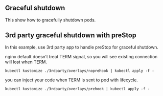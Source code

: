 ## Graceful shutdown

This show how to gracefully shutdown pods.

## 3rd party graceful shutdown with preStop

In this example, use 3rd party app to handle preStop for graceful shutdown.

nginx default doesn't treat TERM signal, so you will see existing connection will lost when TERM.

```shell
kubectl kustomize ./3rdparty/overlays/noprehook | kubectl apply -f -
```

you can inject your code when TERM is sent to pod with lifecycle.

```shell
kubectl kustomize ./3rdparty/overlays/prehook | kubectl apply -f -
```
